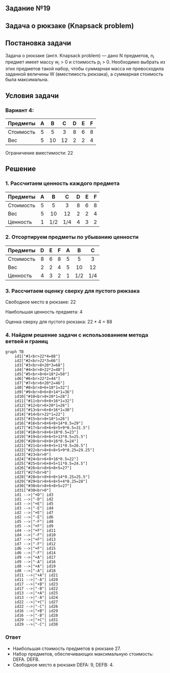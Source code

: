 ## Задание №19

## Задача о рюкзаке (Knapsack problem)

## Постановка задачи

Задача о рюкзаке (англ. Knapsack problem) — дано N предметов, n<sub>i</sub> предмет имеет массу w<sub>i</sub> > 0 и стоимость p<sub>i</sub> > 0. Необходимо выбрать из этих предметов такой набор, чтобы суммарная масса не превосходила заданной величины W (вместимость рюкзака), а суммарная стоимость была максимальна.

## Условия задачи

### Вариант 4:

| Предметы  |  A  |  B  |  C  |  D  |  E  |  F  |
| :-------- | :-: | :-: | :-: | :-: | :-: | :-: |
| Стоимость |  5  |  5  |  3  |  8  |  6  |  8  |
| Вес       |  5  | 10  | 12  |  2  |  2  |  4  |

Ограничение вместимости: 22

## Решение

### 1. Рассчитаем ценность каждого предмета

| Предметы  |  A  |  B  |  C  |  D  |  E  |  F  |
| :-------- | :-: | :-: | :-: | :-: | :-: | :-: |
| Стоимость |  5  |  5  |  3  |  8  |  6  |  8  |
| Вес       |  5  | 10  | 12  |  2  |  2  |  4  |
| Ценность  |  1  | 1/2 | 1/4 |  4  |  3  |  2  |

### 2. Отсортируем предметы по убыванию ценности

| Предметы  |  D  |  E  |  F  |  A  |  B  |  C  |
| :-------- | :-: | :-: | :-: | :-: | :-: | :-: |
| Стоимость |  8  |  6  |  8  |  5  |  5  |  3  |
| Вес       |  2  |  2  |  4  |  5  | 10  | 12  |
| Ценность  |  4  |  3  |  2  |  1  | 1/2 | 1/4 |

### 3. Рассчитаем оценку сверху для пустого рюкзака

Свободное место в рюкзаке: 22

Наибольшая ценность предмета: 4

Оценка сверху для пустого рюкзака: 22 \* 4 = 88

### 4. Найдем решение задачи с использованием метода ветвей и границ

```mermaid
graph TB
	id1["#1<br>22*4=88"]
    id2["#2<br>22*3=66"]
    id3["#3<br>8+20*3=68"]
    id4["#4<br>8+22*2=48"]
    id5["#5<br>8+6+18*2=50"]
    id6["#6<br>22*2=44"]
    id7["#7<br>6+20*2=46"]
    id8["#8<br>8+6+18*1=32"]
    id9["#9<br>8+6+8+14*1=36"]
    id10["#10<br>8+20*1=28"]
    id11["#11<br>8+8+16*1=32"]
    id12["#12<br>6+20*1=26"]
    id13["#13<br>6+8+16*1=30"]
    id14["#14<br>22*1=22"]
    id15["#15<br>8+18*1=26"]
    id16["#16<br>8+6+8+14*0.5=29"]
    id17["#17<br>8+6+8+5+9*0.5=31.5"]
    id18["#18<br>8+6+18*0.5=23"]
    id19["#19<br>8+6+5+13*0.5=25.5"]
    id20["#20<br>8+8+16*0.5=24"]
    id21["#21<br>8+8+5+11*0.5=26.5"]
    id22["#22<br>8+6+8+5+9*0.25=29.25"]
    id23["#23<br>0"]
    id24["#24<br>6+8+16*0.5=22"]
    id25["#25<br>6+8+5+11*0.5=24.5"]
    id26["#26<br>8+6+8+5=27"]
    id27["#27<br>0"]
    id28["#28<br>8+6+8+14*0.25=25.5"]
    id29["#29<br>8+6+8+5+4*0.25=28"]
    id30["#30<br>8+6+8+5=27"]
    id31["#30<br>0"]
	id1 -->|"+D"| id3
	id1 -->|"-D"| id2
	id3 -->|"+E"| id5
	id3 -->|"-E"| id4
    id2 -->|"+E"| id7
	id2 -->|"-E"| id6
	id5 -->|"-F"| id8
	id5 -->|"+F"| id9
	id4 -->|"+F"| id11
	id4 -->|"-F"| id10
	id7 -->|"+F"| id13
    id7 -->|"-F"| id12
    id6 -->|"+F"| id15
    id6 -->|"-F"| id14
    id9 -->|"+A"| id17
    id9 -->|"-A"| id16
    id8 -->|"+A"| id19
    id8 -->|"-A"| id18
    id11 -->|"+A"| id21
    id11 -->|"-A"| id20
    id17 -->|"+B"| id23
    id17 -->|"-B"| id22
    id13 -->|"+A"| id25
    id13 -->|"-A"| id24
    id22 -->|"+C"| id27
    id22 -->|"-C"| id26
    id16 -->|"+B"| id29
    id16 -->|"-B"| id28
    id29 -->|"+C"| id31
    id29 -->|"-C"| id30
```

### Ответ
- Наибольшая стоимость предметов в рюкзаке 27.
- Набор предметов, обеспечивающих максимальную стоимость: DEFA. DEFB.
- Свободное место в рюкзаке DEFA: 9, DEFB: 4.
